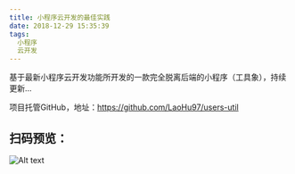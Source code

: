 ```yaml
---
title: 小程序云开发的最佳实践
date: 2018-12-29 15:35:39
tags:
  小程序
  云开发
---
```


基于最新小程序云开发功能所开发的一款完全脱离后端的小程序（工具象），持续更新...

<!-- more -->

项目托管GitHub，地址：https://github.com/LaoHu97/users-util

## 扫码预览：

![Alt text](https://s1.ax1x.com/2018/12/27/FRmYgH.jpg)